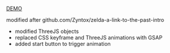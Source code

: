 <a href="https://gisdirk.github.io/Zelda-Intro/">DEMO</a>

modified after github.com/Zyntox/zelda-a-link-to-the-past-intro

- modified ThreeJS objects
- replaced CSS keyframe and ThreeJS animations with GSAP 
- added start button to trigger animation

